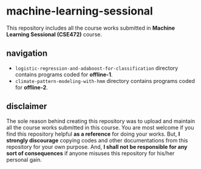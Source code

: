 # machine-learning-sessional  
This repository includes all the course works submitted in **Machine Learning Sessional (CSE472)** course.  

## navigation  
- `logistic-regression-and-adaboost-for-classification` directory contains programs coded for **offline-1**.  
- `climate-pattern-modeling-with-hmm` directory contains programs coded for **offline-2**.  

## disclaimer  
The sole reason behind creating this repository was to upload and maintain all the course works submitted in this course. You are most welcome if you find this repository helpful **as a reference** for doing your works. But, **I strongly discourage** copying codes and other documentations from this repository for your own purpose. And, **I shall not be responsible for any sort of consequences** if anyone misuses this repository for his/her personal gain.  
